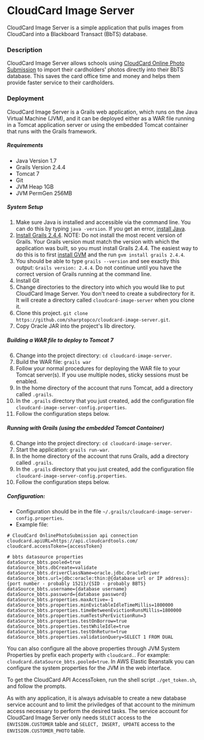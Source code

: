 # CloudCard Image Server

CloudCard Image Server is a simple application that pulls images from CloudCard into a Blackboard Transact (BbTS) database.

### Description
CloudCard Image Server allows schools using [CloudCard Online Photo Submission](http://onlinephotosubmission.com) to import their cardholders' photos directly into their BbTS database. This saves the card office time and money and helps them provide faster service to their cardholders.

### Deployment
CloudCard Image Server is a Grails web application, which runs on the Java Virtual Machine (JVM), and it can be deployed either as a WAR file running in a Tomcat application server or using the embedded Tomcat container that runs with the Grails framework.

##### Requirements
- Java Version 1.7
- Grails Version 2.4.4
- Tomcat 7
- Git
- JVM Heap 1GB
- JVM PermGen 256MB

##### System Setup
1. Make sure Java is installed and accessible via the command line. You can do this by typing `java -version`. If you get an error, [install Java](http://docs.oracle.com/javase/7/docs/webnotes/install/).
2. [Install Grails 2.4.4](https://grails.org/download.html). NOTE: Do not install the most recent version of Grails.  Your Grails version must match the version with which the application was built, so you must install Grails 2.4.4.  The easiest way to do this is to first [install GVM](http://gvmtool.net/) and the run `gvm install grails 2.4.4`.
3. You should be able to type `grails --version` and see exactly this output: `Grails version: 2.4.4`.  Do not continue until you have the correct version of Grails running at the command line.
4. Install Git
5. Change directories to the directory into which you would like to put CloudCard Image Server.  You don't need to create a subdirectory for it.  It will create a directory called `cloudcard-image-server` when you clone it.
6. Clone this project. `git clone https://github.com/sharptopco/cloudcard-image-server.git`.
7. Copy Oracle JAR into the project's lib directory.

##### Building a WAR file to deploy to Tomcat 7
6. Change into the project directory: `cd cloudcard-image-server`.
7. Build the WAR file: `grails war`
8. Follow your normal procedures for deploying the WAR file to your Tomcat server(s).  If you use multiple nodes, sticky sessions must be enabled.
9. In the home directory of the account that runs Tomcat, add a directory called `.grails`.
10. In the `.grails` directory that you just created, add the configuration file `cloudcard-image-server-config.properties`.
11. Follow the configuration steps below.

##### Running with Grails (using the embedded Tomcat Container)
6. Change into the project directory: `cd cloudcard-image-server`.
7. Start the application: `grails run-war`.
8. In the home directory of the account that runs Grails, add a directory called `.grails`.
9. In the `.grails` directory that you just created, add the configuration file `cloudcard-image-server-config.properties`.
10. Follow the configuration steps below.

##### Configuration:
- Configuration should be in the file `~/.grails/cloudcard-image-server-config.properties`.
- Example file:

```
# CloudCard OnlinePhotoSubmission api connection
cloudcard.apiURL=https://api.cloudcardtools.com/
cloudcard.accessToken={accessToken}

# bbts datasource properties
dataSource_bbts.pooled=true
dataSource_bbts.dbCreate=validate
dataSource_bbts.driverClassName=oracle.jdbc.OracleDriver
dataSource_bbts.url=jdbc:oracle:thin:@{database url or IP address}:{port number - probably 1521}/{SID - probably BBTS}
dataSource_bbts.username={database username}
dataSource_bbts.password={database password}
dataSource_bbts.properties.maxActive=-1
dataSource_bbts.properties.minEvictableIdleTimeMillis=1800000
dataSource_bbts.properties.timeBetweenEvictionRunsMillis=1800000
dataSource_bbts.properties.numTestsPerEvictionRun=3
dataSource_bbts.properties.testOnBorrow=true
dataSource_bbts.properties.testWhileIdle=true
dataSource_bbts.properties.testOnReturn=true
dataSource_bbts.properties.validationQuery=SELECT 1 FROM DUAL
```

You can also configure all the above properties through JVM System Properties by prefix each property with `cloudcard.`. For example: `cloudcard.dataSource_bbts.pooled=true`. In AWS Elastic Beanstalk you can configure the system properties for the JVM in the web interface.

To get the CloudCard API AccessToken, run the shell script `./get_token.sh`, and follow the prompts.

As with any application, it is always advisable to create a new database service account and to limit the priviledges of that account to the minimum access necessary to perform the desired tasks.  The service account for CloudCard Image Server only needs `SELECT` access to the `ENVISION.CUSTOMER` table and `SELECT, INSERT, UPDATE` access to the `ENVISION.CUSTOMER_PHOTO` table.
